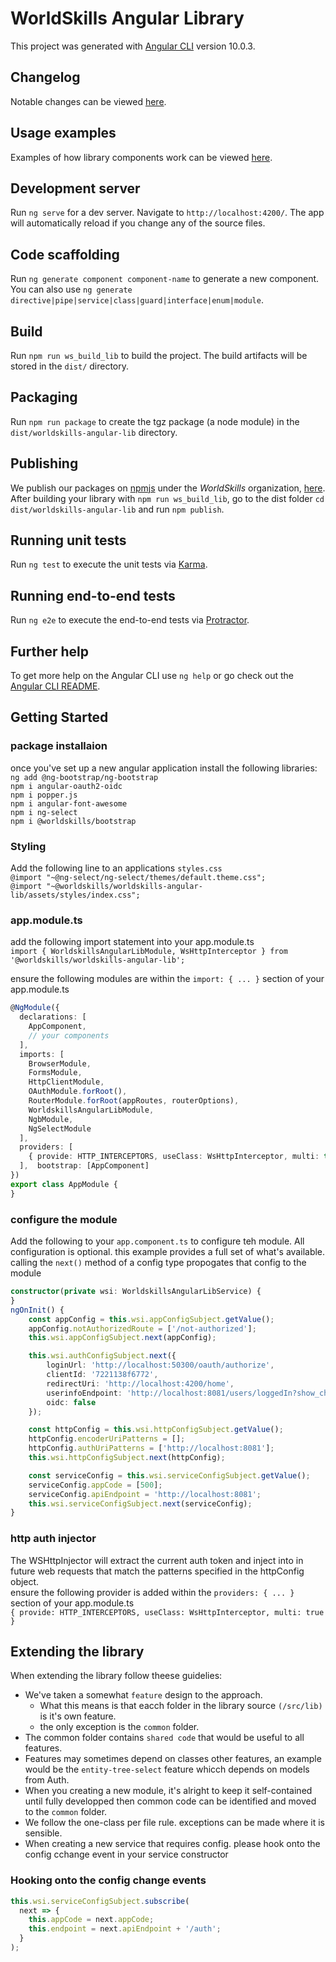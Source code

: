 # WorldSkills Angular Library

This project was generated with [Angular CLI](https://github.com/angular/angular-cli) version 10.0.3.

## Changelog

Notable changes can be viewed [here](https://github.com/worldskills/worldskills-angular-lib/blob/master/changelog.md).

## Usage examples

Examples of how library components work can be viewed [here](https://github.com/worldskills/worldskills-angular-lib/blob/master/usage.md).

## Development server

Run `ng serve` for a dev server. Navigate to `http://localhost:4200/`. The app will automatically reload if you change any of the source files.

## Code scaffolding

Run `ng generate component component-name` to generate a new component. You can also use `ng generate directive|pipe|service|class|guard|interface|enum|module`.

## Build

Run `npm run ws_build_lib` to build the project. The build artifacts will be stored in the `dist/` directory.

## Packaging

Run `npm run package` to create the tgz package (a node module) in the `dist/worldskills-angular-lib` directory.

## Publishing

We publish our packages on [npmjs](https://www.npmjs.com/) under the *WorldSkills* organization, [here](https://www.npmjs.com/package/@worldskills/worldskills-angular-lib).
After building your library with `npm run ws_build_lib`, go to the dist folder `cd dist/worldskills-angular-lib` and run `npm publish`.

## Running unit tests

Run `ng test` to execute the unit tests via [Karma](https://karma-runner.github.io).

## Running end-to-end tests

Run `ng e2e` to execute the end-to-end tests via [Protractor](http://www.protractortest.org/).

## Further help

To get more help on the Angular CLI use `ng help` or go check out the [Angular CLI README](https://github.com/angular/angular-cli/blob/master/README.md).

## Getting Started

### package installaion

once you've set up a new angular application install the following libraries:  
`ng add @ng-bootstrap/ng-bootstrap`  
`npm i angular-oauth2-oidc`  
`npm i popper.js`  
`npm i angular-font-awesome`  
`npm i ng-select`  
`npm i @worldskills/bootstrap`  

### Styling

Add the following line to an applications `styles.css`  
`@import "~@ng-select/ng-select/themes/default.theme.css";`  
`@import "~@worldskills/worldskills-angular-lib/assets/styles/index.css";`  

### app.module.ts

add the following import statement into your app.module.ts  
`import { WorldskillsAngularLibModule, WsHttpInterceptor } from '@worldskills/worldskills-angular-lib';`  

ensure the following modules are within the `import: { ... }` section of your app.module.ts  

```TypeScript
@NgModule({
  declarations: [
    AppComponent,
    // your components
  ],
  imports: [
    BrowserModule,
    FormsModule,
    HttpClientModule,
    OAuthModule.forRoot(),
    RouterModule.forRoot(appRoutes, routerOptions),
    WorldskillsAngularLibModule,
    NgbModule,
    NgSelectModule
  ],
  providers: [
    { provide: HTTP_INTERCEPTORS, useClass: WsHttpInterceptor, multi: true },
  ],  bootstrap: [AppComponent]
})
export class AppModule {
}
```

### configure the module

Add the following to your `app.component.ts` to configure teh module.
All configuration is optional. this example provides a full set of what's available.
calling the `next()` method of a config type propogates that config to the module

```TypeScript
constructor(private wsi: WorldskillsAngularLibService) {
}
ngOnInit() {
    const appConfig = this.wsi.appConfigSubject.getValue();
    appConfig.notAuthorizedRoute = ['/not-authorized'];
    this.wsi.appConfigSubject.next(appConfig);

    this.wsi.authConfigSubject.next({
        loginUrl: 'http://localhost:50300/oauth/authorize',
        clientId: '7221138f6772',
        redirectUri: 'http://localhost:4200/home',
        userinfoEndpoint: 'http://localhost:8081/users/loggedIn?show_child_roles=false&app_code=500',
        oidc: false
    });

    const httpConfig = this.wsi.httpConfigSubject.getValue();
    httpConfig.encoderUriPatterns = [];
    httpConfig.authUriPatterns = ['http://localhost:8081'];
    this.wsi.httpConfigSubject.next(httpConfig);

    const serviceConfig = this.wsi.serviceConfigSubject.getValue();
    serviceConfig.appCode = [500];
    serviceConfig.apiEndpoint = 'http://localhost:8081';
    this.wsi.serviceConfigSubject.next(serviceConfig);
}
```

### http auth injector

The WSHttpInjector will extract the current auth token and inject into in future web requests that match the patterns specified in the httpConfig object.  
ensure the following provider is added within the `providers: { ... }` section of your app.module.ts  
`{ provide: HTTP_INTERCEPTORS, useClass: WsHttpInterceptor, multi: true }`

## Extending the library

When extending the library follow theese guidelies:

- We've taken a somewhat `feature` design to the approach.
  - What this means is that eacch folder in the library source `(/src/lib)` is it's own feature.
  - the only exception is the `common` folder.
- The common folder contains `shared code` that would be useful to all features.
- Features may sometimes depend on classes other features, an example would be the `entity-tree-select` feature whicch depends on models from Auth.
- When you creating a new module, it's alright to keep it self-contained until fully developped then common code can be identified and moved to the `common` folder.
- We follow the one-class per file rule. exceptions can be made where it is sensible.
- When creating a new service that requires config. please hook onto the config cchange event in your service constructor

### Hooking onto the config change events

```TypeScript
this.wsi.serviceConfigSubject.subscribe(
  next => {
    this.appCode = next.appCode;
    this.endpoint = next.apiEndpoint + '/auth';
  }
);
```
